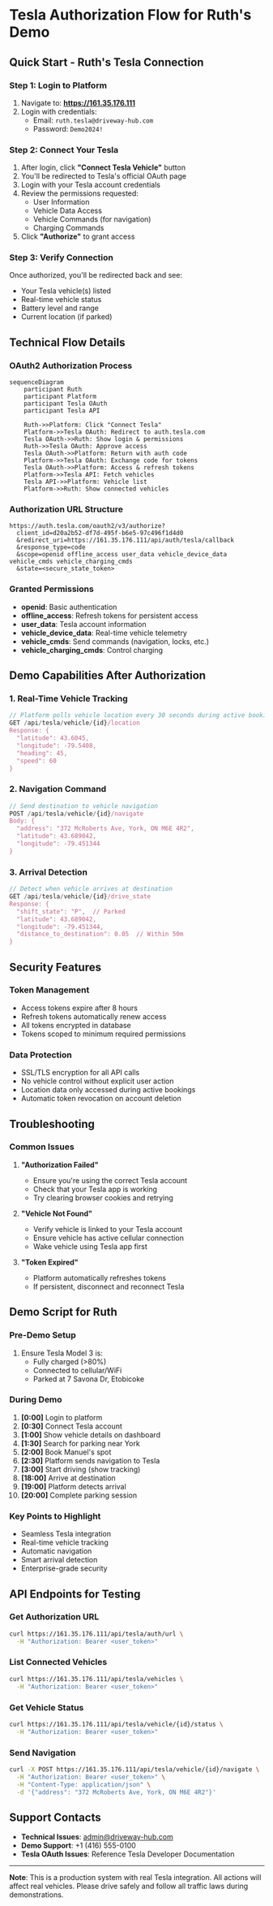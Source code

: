 # Tesla Authorization Flow for Ruth's Demo

## Quick Start - Ruth's Tesla Connection

### Step 1: Login to Platform
1. Navigate to: **https://161.35.176.111**
2. Login with credentials:
   - Email: `ruth.tesla@driveway-hub.com`
   - Password: `Demo2024!`

### Step 2: Connect Your Tesla
1. After login, click **"Connect Tesla Vehicle"** button
2. You'll be redirected to Tesla's official OAuth page
3. Login with your Tesla account credentials
4. Review the permissions requested:
   - User Information
   - Vehicle Data Access
   - Vehicle Commands (for navigation)
   - Charging Commands
5. Click **"Authorize"** to grant access

### Step 3: Verify Connection
Once authorized, you'll be redirected back and see:
- Your Tesla vehicle(s) listed
- Real-time vehicle status
- Battery level and range
- Current location (if parked)

## Technical Flow Details

### OAuth2 Authorization Process

```mermaid
sequenceDiagram
    participant Ruth
    participant Platform
    participant Tesla OAuth
    participant Tesla API
    
    Ruth->>Platform: Click "Connect Tesla"
    Platform->>Tesla OAuth: Redirect to auth.tesla.com
    Tesla OAuth->>Ruth: Show login & permissions
    Ruth->>Tesla OAuth: Approve access
    Tesla OAuth->>Platform: Return with auth code
    Platform->>Tesla OAuth: Exchange code for tokens
    Tesla OAuth->>Platform: Access & refresh tokens
    Platform->>Tesla API: Fetch vehicles
    Tesla API->>Platform: Vehicle list
    Platform->>Ruth: Show connected vehicles
```

### Authorization URL Structure
```
https://auth.tesla.com/oauth2/v3/authorize?
  client_id=d20a2b52-df7d-495f-b6e5-97c496f1d4d0
  &redirect_uri=https://161.35.176.111/api/auth/tesla/callback
  &response_type=code
  &scope=openid offline_access user_data vehicle_device_data vehicle_cmds vehicle_charging_cmds
  &state=<secure_state_token>
```

### Granted Permissions
- **openid**: Basic authentication
- **offline_access**: Refresh tokens for persistent access
- **user_data**: Tesla account information
- **vehicle_device_data**: Real-time vehicle telemetry
- **vehicle_cmds**: Send commands (navigation, locks, etc.)
- **vehicle_charging_cmds**: Control charging

## Demo Capabilities After Authorization

### 1. Real-Time Vehicle Tracking
```javascript
// Platform polls vehicle location every 30 seconds during active booking
GET /api/tesla/vehicle/{id}/location
Response: {
  "latitude": 43.6045,
  "longitude": -79.5408,
  "heading": 45,
  "speed": 60
}
```

### 2. Navigation Command
```javascript
// Send destination to vehicle navigation
POST /api/tesla/vehicle/{id}/navigate
Body: {
  "address": "372 McRoberts Ave, York, ON M6E 4R2",
  "latitude": 43.689042,
  "longitude": -79.451344
}
```

### 3. Arrival Detection
```javascript
// Detect when vehicle arrives at destination
GET /api/tesla/vehicle/{id}/drive_state
Response: {
  "shift_state": "P",  // Parked
  "latitude": 43.689042,
  "longitude": -79.451344,
  "distance_to_destination": 0.05  // Within 50m
}
```

## Security Features

### Token Management
- Access tokens expire after 8 hours
- Refresh tokens automatically renew access
- All tokens encrypted in database
- Tokens scoped to minimum required permissions

### Data Protection
- SSL/TLS encryption for all API calls
- No vehicle control without explicit user action
- Location data only accessed during active bookings
- Automatic token revocation on account deletion

## Troubleshooting

### Common Issues

1. **"Authorization Failed"**
   - Ensure you're using the correct Tesla account
   - Check that your Tesla app is working
   - Try clearing browser cookies and retrying

2. **"Vehicle Not Found"**
   - Verify vehicle is linked to your Tesla account
   - Ensure vehicle has active cellular connection
   - Wake vehicle using Tesla app first

3. **"Token Expired"**
   - Platform automatically refreshes tokens
   - If persistent, disconnect and reconnect Tesla

## Demo Script for Ruth

### Pre-Demo Setup
1. Ensure Tesla Model 3 is:
   - Fully charged (>80%)
   - Connected to cellular/WiFi
   - Parked at 7 Savona Dr, Etobicoke

### During Demo
1. **[0:00]** Login to platform
2. **[0:30]** Connect Tesla account
3. **[1:00]** Show vehicle details on dashboard
4. **[1:30]** Search for parking near York
5. **[2:00]** Book Manuel's spot
6. **[2:30]** Platform sends navigation to Tesla
7. **[3:00]** Start driving (show tracking)
8. **[18:00]** Arrive at destination
9. **[19:00]** Platform detects arrival
10. **[20:00]** Complete parking session

### Key Points to Highlight
- Seamless Tesla integration
- Real-time vehicle tracking
- Automatic navigation
- Smart arrival detection
- Enterprise-grade security

## API Endpoints for Testing

### Get Authorization URL
```bash
curl https://161.35.176.111/api/tesla/auth/url \
  -H "Authorization: Bearer <user_token>"
```

### List Connected Vehicles
```bash
curl https://161.35.176.111/api/tesla/vehicles \
  -H "Authorization: Bearer <user_token>"
```

### Get Vehicle Status
```bash
curl https://161.35.176.111/api/tesla/vehicle/{id}/status \
  -H "Authorization: Bearer <user_token>"
```

### Send Navigation
```bash
curl -X POST https://161.35.176.111/api/tesla/vehicle/{id}/navigate \
  -H "Authorization: Bearer <user_token>" \
  -H "Content-Type: application/json" \
  -d '{"address": "372 McRoberts Ave, York, ON M6E 4R2"}'
```

## Support Contacts

- **Technical Issues**: admin@driveway-hub.com
- **Demo Support**: +1 (416) 555-0100
- **Tesla OAuth Issues**: Reference Tesla Developer Documentation

---

**Note**: This is a production system with real Tesla integration. All actions will affect real vehicles. Please drive safely and follow all traffic laws during demonstrations.